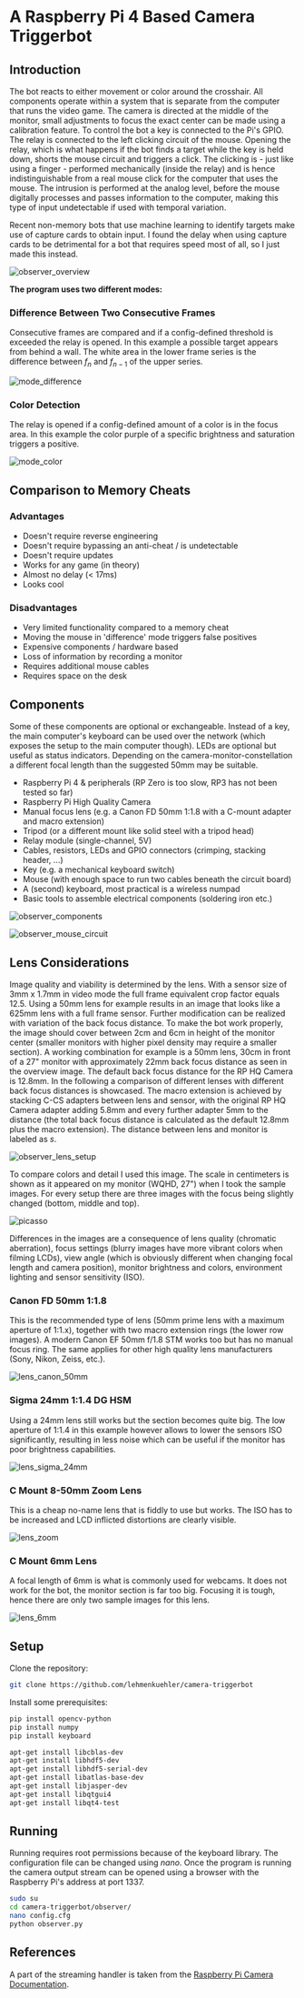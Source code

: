 # A Raspberry Pi 4 Based Camera Triggerbot 

## Introduction

The bot reacts to either movement or color around the crosshair. All components operate within a system that is separate from the computer that runs the video game. The camera is directed at the middle of the monitor, small adjustments to focus the exact center can be made using a calibration feature. To control the bot a key is connected to the Pi's GPIO. The relay is connected to the left clicking circuit of the mouse. Opening the relay, which is what happens if the bot finds a target while the key is held down, shorts the mouse circuit and triggers a click. The clicking is - just like using a finger - performed mechanically (inside the relay) and is hence indistinguishable from a real mouse click for the computer that uses the mouse. The intrusion is performed at the analog level, before the mouse digitally processes and passes information to the computer, making this type of input undetectable if used with temporal variation.

Recent non-memory bots that use machine learning to identify targets make use of capture cards to obtain input. I found the delay when using capture cards to be detrimental for a bot that requires speed most of all, so I just made this instead.

![observer_overview](./media/observer_overview.jpg)

__The program uses two different modes:__

### Difference Between Two Consecutive Frames

Consecutive frames are compared and if a config-defined threshold is exceeded the relay is opened. In this example a possible target appears from behind a wall. The white area in the lower frame series is the
difference between $f_n$ and $f_{n-1}$ of the upper series.

![mode_difference](./media/mode_difference.png)

### Color Detection

The relay is opened if a config-defined amount of a color is in the focus area. In this example the color purple of a specific brightness and saturation triggers a positive.

![mode_color](./media/mode_color.png)

## Comparison to Memory Cheats

### Advantages

- Doesn't require reverse engineering
- Doesn't require bypassing an anti-cheat / is undetectable
- Doesn't require updates
- Works for any game (in theory)
- Almost no delay (< 17ms)
- Looks cool

### Disadvantages

- Very limited functionality compared to a memory cheat
- Moving the mouse in 'difference' mode triggers false positives
- Expensive components / hardware based
- Loss of information by recording a monitor
- Requires additional mouse cables
- Requires space on the desk

## Components

Some of these components are optional or exchangeable. Instead of a key, the main computer's keyboard can be used over the network (which exposes the setup to the main computer though). LEDs are optional but useful as status indicators. Depending on the camera-monitor-constellation a different focal length than the suggested 50mm may be suitable.

- Raspberry Pi 4 & peripherals (RP Zero is too slow, RP3 has not been tested so far)
- Raspberry Pi High Quality Camera
- Manual focus lens (e.g. a Canon FD 50mm 1:1.8 with a C-mount adapter and macro extension)
- Tripod (or a different mount like solid steel with a tripod head)
- Relay module (single-channel, 5V)
- Cables, resistors, LEDs and GPIO connectors (crimping, stacking header, ...)
- Key (e.g. a mechanical keyboard switch)
- Mouse (with enough space to run two cables beneath the circuit board)
- A (second) keyboard, most practical is a wireless numpad
- Basic tools to assemble electrical components (soldering iron etc.)

![observer_components](./media/observer_components.png)

![observer_mouse_circuit](./media/observer_mouse_circuit.jpg)

## Lens Considerations

Image quality and viability is determined by the lens. With a sensor size of 3mm x 1.7mm in video mode the full frame equivalent crop factor equals 12.5. Using a 50mm lens for example results in an image that looks like a 625mm lens with a full frame sensor. Further modification can be realized with variation of the back focus distance. To make the bot work properly, the image should cover between 2cm and 6cm in height of the monitor center (smaller monitors with higher pixel density may require a smaller section). A working combination for example is a 50mm lens, 30cm in front of a 27" monitor with approximately 22mm back focus distance as seen in the overview image. The default back focus distance for the RP HQ Camera is 12.8mm. In the following a comparison of different lenses with different back focus distances is showcased. The macro extension is achieved by stacking C-CS adapters between lens and sensor, with the original RP HQ Camera adapter adding 5.8mm and every further adapter 5mm to the distance (the total back focus distance is calculated as the default 12.8mm plus the macro extension). The distance between lens and monitor is labeled as _s_.

![observer_lens_setup](./media/observer_lens_setup.png)

To compare colors and detail I used this image. The scale in centimeters is shown as it appeared on my monitor (WQHD, 27") when I took the sample images. For every setup there are three images with the focus being slightly changed (bottom, middle and top).

![picasso](./media/picasso.jpg)

Differences in the images are a consequence of lens quality (chromatic aberration), focus settings (blurry images have more vibrant colors when filming LCDs), view angle (which is obviously different when changing focal length and camera position), monitor brightness and colors, environment lighting and sensor sensitivity (ISO).

### Canon FD 50mm 1:1.8

This is the recommended type of lens (50mm prime lens with a maximum aperture of 1:1.x), together with two macro extension rings (the lower row images). A modern Canon EF 50mm f/1.8 STM works too but has no manual focus ring. The same applies for other high quality lens manufacturers (Sony, Nikon, Zeiss, etc.).

![lens_canon_50mm](./media/lens_canon_50mm.jpg)

### Sigma 24mm 1:1.4 DG HSM

Using a 24mm lens still works but the section becomes quite big. The low aperture of 1:1.4 in this example however allows to lower the sensors ISO significantly, resulting in less noise which can be useful if the monitor has poor brightness capabilities.

![lens_sigma_24mm](./media/lens_sigma_24mm.jpg)

### C Mount 8-50mm Zoom Lens

This is a cheap no-name lens that is fiddly to use but works. The ISO has to be increased and LCD inflicted distortions are clearly visible. 

![lens_zoom](./media/lens_zoom.jpg)

### C Mount 6mm Lens

A focal length of 6mm is what is commonly used for webcams. It does not work for the bot, the monitor section is far too big. Focusing it is tough, hence there are only two sample images for this lens.

![lens_6mm](./media/lens_6mm.jpg)

## Setup

Clone the repository:

```sh
git clone https://github.com/lehmenkuehler/camera-triggerbot
```
Install some prerequisites:

```sh
pip install opencv-python
pip install numpy
pip install keyboard

apt-get install libcblas-dev
apt-get install libhdf5-dev
apt-get install libhdf5-serial-dev
apt-get install libatlas-base-dev
apt-get install libjasper-dev
apt-get install libqtgui4
apt-get install libqt4-test
```

## Running

Running requires root permissions because of the keyboard library. The configuration file can be changed using _nano_. Once the program is running the camera output stream can be opened using a browser with the Raspberry Pi's address at port 1337.

```sh
sudo su
cd camera-triggerbot/observer/
nano config.cfg
python observer.py
```

## References

A part of the streaming handler is taken from the [Raspberry Pi Camera Documentation](https://picamera.readthedocs.io/en/latest/recipes2.html#web-streaming).